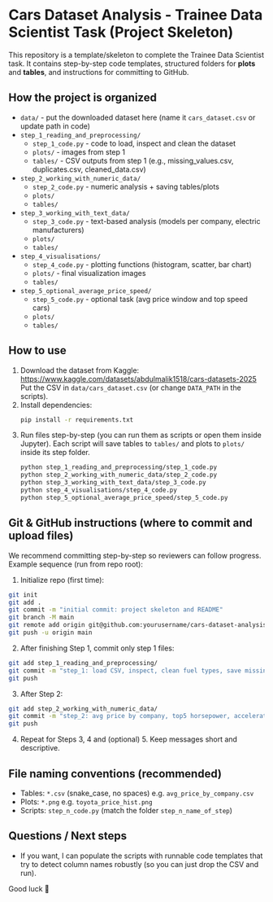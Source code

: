 # Cars Dataset Analysis - Trainee Data Scientist Task (Project Skeleton)

This repository is a template/skeleton to complete the Trainee Data Scientist task. It contains step-by-step code templates, structured folders for **plots** and **tables**, and instructions for committing to GitHub.

## How the project is organized
- `data/` - put the downloaded dataset here (name it `cars_dataset.csv` or update path in code)
- `step_1_reading_and_preprocessing/`
  - `step_1_code.py` - code to load, inspect and clean the dataset
  - `plots/` - images from step 1
  - `tables/` - CSV outputs from step 1 (e.g., missing_values.csv, duplicates.csv, cleaned_data.csv)
- `step_2_working_with_numeric_data/`
  - `step_2_code.py` - numeric analysis + saving tables/plots
  - `plots/`
  - `tables/`
- `step_3_working_with_text_data/`
  - `step_3_code.py` - text-based analysis (models per company, electric manufacturers)
  - `plots/`
  - `tables/`
- `step_4_visualisations/`
  - `step_4_code.py` - plotting functions (histogram, scatter, bar chart)
  - `plots/` - final visualization images
  - `tables/`
- `step_5_optional_average_price_speed/`
  - `step_5_code.py` - optional task (avg price window and top speed cars)
  - `plots/`
  - `tables/`

## How to use
1. Download the dataset from Kaggle:
   https://www.kaggle.com/datasets/abdulmalik1518/cars-datasets-2025
   Put the CSV in `data/cars_dataset.csv` (or change `DATA_PATH` in the scripts).
2. Install dependencies:
   ```bash
   pip install -r requirements.txt
   ```
3. Run files step-by-step (you can run them as scripts or open them inside Jupyter). Each script will save tables to `tables/` and plots to `plots/` inside its step folder.
   ```bash
   python step_1_reading_and_preprocessing/step_1_code.py
   python step_2_working_with_numeric_data/step_2_code.py
   python step_3_working_with_text_data/step_3_code.py
   python step_4_visualisations/step_4_code.py
   python step_5_optional_average_price_speed/step_5_code.py
   ```

## Git & GitHub instructions (where to commit and upload files)
We recommend committing step-by-step so reviewers can follow progress.
Example sequence (run from repo root):

1. Initialize repo (first time):
```bash
git init
git add .
git commit -m "initial commit: project skeleton and README"
git branch -M main
git remote add origin git@github.com:yourusername/cars-dataset-analysis.git
git push -u origin main
```

2. After finishing Step 1, commit only step 1 files:
```bash
git add step_1_reading_and_preprocessing/
git commit -m "step_1: load CSV, inspect, clean fuel types, save missing/duplicates/cleaned_data"
git push
```

3. After Step 2:
```bash
git add step_2_working_with_numeric_data/
git commit -m "step_2: avg price by company, top5 horsepower, acceleration comparison saved"
git push
```

4. Repeat for Steps 3, 4 and (optional) 5. Keep messages short and descriptive.

## File naming conventions (recommended)
- Tables: `*.csv` (snake_case, no spaces) e.g. `avg_price_by_company.csv`
- Plots: `*.png` e.g. `toyota_price_hist.png`
- Scripts: `step_n_code.py` (match the folder `step_n_name_of_step`)

## Questions / Next steps
- If you want, I can populate the scripts with runnable code templates that try to detect column names robustly (so you can just drop the CSV and run).

Good luck 👊
